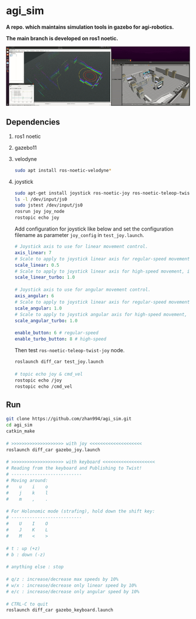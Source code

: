 # agi_sim
**A repo. which maintains simulation tools in gazebo for agi-robotics.**

**The main branch is  developed on ros1 noetic.**

![](imgs/gazebo_rviz.gif)

## Dependencies

1. ros1 noetic

2. gazebo11

3. velodyne

   ```bash
   sudo apt install ros-noetic-velodyne*
   ```

4. joystick

   ```bash
   sudo apt-get install joystick ros-noetic-joy ros-noetic-teleop-twist-joy 
   ls -l /dev/input/js0
   sudo jstest /dev/input/js0
   rosrun joy joy_node
   rostopic echo joy
   ```
   
   Add configuration for joystick like below and set the configuration filename as parameter `joy_config`  in `test_joy.launch`.
   
   ```yaml
   # Joystick axis to use for linear movement control.  
   axis_linear: 7  
   # Scale to apply to joystick linear axis for regular-speed movement, in m/s.
   scale_linear: 0.5 
   # Scale to apply to joystick linear axis for high-speed movement, in m/s.
   scale_linear_turbo: 1.0 
   
   # Joystick axis to use for angular movement control.
   axis_angular: 6
   # Scale to apply to joystick linear axis for regular-speed movement, in m/s.
   scale_angular: 1.0 
   # Scale to apply to joystick angular axis for high-speed movement, in rad/s.
   scale_angular_turbo: 1.0 
   
   enable_button: 6 # regular-speed
   enable_turbo_button: 8 # high-speed
   ```
   
   Then test `ros-noetic-teleop-twist-joy` node.
   
   ```bash
   roslaunch diff_car test_joy.launch
   
   # topic echo joy & cmd_vel
   rostopic echo /joy
   rostopic echo /cmd_vel
   ```

## Run

```bash
git clone https://github.com/zhan994/agi_sim.git
cd agi_sim
catkin_make

# >>>>>>>>>>>>>>>>>>>> with joy <<<<<<<<<<<<<<<<<<<<
roslaunch diff_car gazebo_joy.launch

# >>>>>>>>>>>>>>>>>>>> with keyboard <<<<<<<<<<<<<<<<<<<<
# Reading from the keyboard and Publishing to Twist!
# ---------------------------
# Moving around:
#    u    i    o
#    j    k    l
#    m    ,    .

# For Holonomic mode (strafing), hold down the shift key:
# ---------------------------
#    U    I    O
#    J    K    L
#    M    <    >

# t : up (+z)
# b : down (-z)

# anything else : stop

# q/z : increase/decrease max speeds by 10%
# w/x : increase/decrease only linear speed by 10%
# e/c : increase/decrease only angular speed by 10%

# CTRL-C to quit
roslaunch diff_car gazebo_keyboard.launch
```

